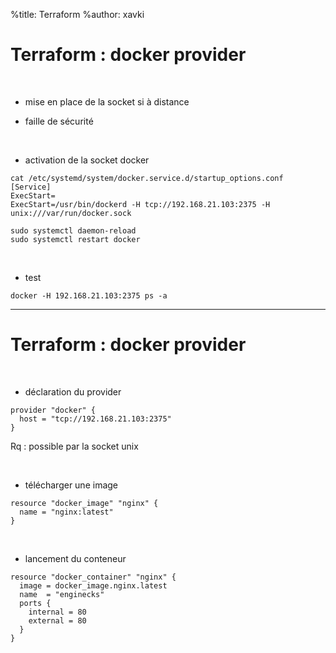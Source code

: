 %title: Terraform
%author: xavki


# Terraform : docker provider


<br>


* mise en place de la socket si à distance

* faille de sécurité

<br>


* activation de la socket docker

```
cat /etc/systemd/system/docker.service.d/startup_options.conf
[Service]
ExecStart=
ExecStart=/usr/bin/dockerd -H tcp://192.168.21.103:2375 -H unix:///var/run/docker.sock
```

```
sudo systemctl daemon-reload
sudo systemctl restart docker
```

<br>


* test

```
docker -H 192.168.21.103:2375 ps -a
```

-----------------------------------------------------------

# Terraform : docker provider


<br>


* déclaration du provider

```
provider "docker" {
  host = "tcp://192.168.21.103:2375"
}
```

Rq : possible par la socket unix

<br>


* télécharger une image

```
resource "docker_image" "nginx" {
  name = "nginx:latest"
}
```

<br>


* lancement du conteneur

```
resource "docker_container" "nginx" {
  image = docker_image.nginx.latest
  name  = "enginecks"
  ports {
    internal = 80
    external = 80
  }
}
```
